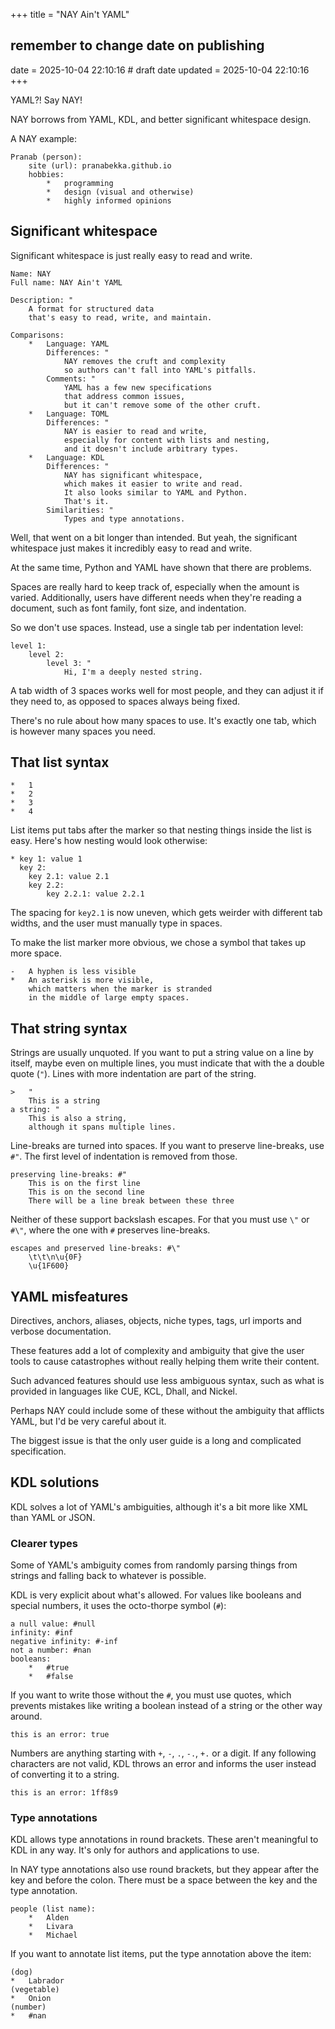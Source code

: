 +++
title = "NAY Ain't YAML"
## remember to change date on publishing
date = 2025-10-04 22:10:16 # draft date
updated = 2025-10-04 22:10:16
+++

YAML?! Say NAY!

NAY borrows from YAML, KDL,
and better significant whitespace design.

A NAY example:

```
Pranab (person):
	site (url): pranabekka.github.io
	hobbies:
		*	programming
		*	design (visual and otherwise)
		*	highly informed opinions
```

## Significant whitespace

Significant whitespace is just
really easy to read and write.

```
Name: NAY
Full name: NAY Ain't YAML

Description: "
	A format for structured data
	that's easy to read, write, and maintain.

Comparisons:
	*	Language: YAML
		Differences: "
			NAY removes the cruft and complexity
			so authors can't fall into YAML's pitfalls.
		Comments: "
			YAML has a few new specifications
			that address common issues,
			but it can't remove some of the other cruft.
	*	Language: TOML
		Differences: "
			NAY is easier to read and write,
			especially for content with lists and nesting,
			and it doesn't include arbitrary types.
	*	Language: KDL
		Differences: "
			NAY has significant whitespace,
			which makes it easier to write and read.
			It also looks similar to YAML and Python.
			That's it.
		Similarities: "
			Types and type annotations.
```

Well, that went on a bit longer than intended.
But yeah, the significant whitespace
just makes it incredibly easy to read and write.

At the same time,
Python and YAML have shown that there are problems.

Spaces are really hard to keep track of,
especially when the amount is varied.
Additionally, users have different needs
when they're reading a document,
such as font family, font size, and indentation.

So we don't use spaces.
Instead, use a single tab per indentation level:

```
level 1:
	level 2:
		level 3: "
			Hi, I'm a deeply nested string.
```

A tab width of 3 spaces works well for most people,
and they can adjust it if they need to,
as opposed to spaces always being fixed.

There's no rule about how many spaces to use.
It's exactly one tab,
which is however many spaces you need.

## That list syntax

```
*	1
*	2
*	3
*	4
```

List items put tabs after the marker
so that nesting things inside the list is easy.
Here's how nesting would look otherwise:

```
* key 1: value 1
  key 2:
  	key 2.1: value 2.1
  	key 2.2:
  		key 2.2.1: value 2.2.1
```

The spacing for `key2.1` is now uneven,
which gets weirder with different tab widths,
and the user must manually type in spaces.

To make the list marker more obvious,
we chose a symbol that takes up more space.

```
-	A hyphen is less visible
*	An asterisk is more visible,
	which matters when the marker is stranded
	in the middle of large empty spaces.
```

## That string syntax

Strings are usually unquoted.
If you want to put a string value on a line by itself,
maybe even on multiple lines,
you must indicate that with the a double quote (`"`).
Lines with more indentation are part of the string.

```
>	"
	This is a string
a string: "
	This is also a string,
	although it spans multiple lines.
```

Line-breaks are turned into spaces.
If you want to preserve line-breaks, use `#"`.
The first level of indentation is removed from those.

```
preserving line-breaks: #"
	This is on the first line
	This is on the second line
	There will be a line break between these three
```

Neither of these support backslash escapes.
For that you must use `\"` or `#\"`,
where the one with `#` preserves line-breaks.

```
escapes and preserved line-breaks: #\"
	\t\t\n\u{0F}
	\u{1F600}
```

## YAML misfeatures

Directives, anchors, aliases, objects, niche types,
tags, url imports and verbose documentation.

These features add a lot of complexity and ambiguity
that give the user tools to cause catastrophes
without really helping them write their content.

Such advanced features should use less ambiguous syntax,
such as what is provided in languages like
CUE, KCL, Dhall, and Nickel.

Perhaps NAY could include some of these
without the ambiguity that afflicts YAML,
but I'd be very careful about it.

The biggest issue is that the only user guide
is a long and complicated specification.

## KDL solutions

KDL solves a lot of YAML's ambiguities,
although it's a bit more like XML than YAML or JSON.

### Clearer types

Some of YAML's ambiguity comes from
randomly parsing things from strings
and falling back to whatever is possible.

KDL is very explicit about what's allowed.
For values like booleans and special numbers,
it uses the octo-thorpe symbol (`#`):

```
a null value: #null
infinity: #inf
negative infinity: #-inf
not a number: #nan
booleans:
	*	#true
	*	#false
```

If you want to write those without the `#`,
you must use quotes,
which prevents mistakes like
writing a boolean instead of a string
or the other way around.

```
this is an error: true
```

Numbers are anything starting with
`+`, `-`, `.`, `-.`, `+.` or a digit.
If any following characters are not valid,
KDL throws an error and informs the user
instead of converting it to a string.

```
this is an error: 1ff8s9
```

### Type annotations

KDL allows type annotations in round brackets.
These aren't meaningful to KDL in any way.
It's only for authors and applications to use.

In NAY type annotations also use round brackets,
but they appear after the key and before the colon.
There must be a space between the key
and the type annotation.

```
people (list name):
	*	Alden
	*	Livara
	*	Michael
```

If you want to annotate list items,
put the type annotation above the item:

```
(dog)
*	Labrador
(vegetable)
*	Onion
(number)
*	#nan
```
